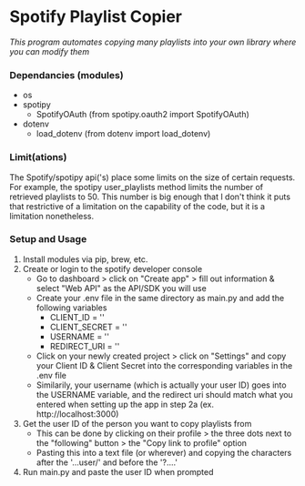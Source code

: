 # Spotify Playlist Copier
*This program automates copying many playlists into your own library where you can modify them*


### Dependancies (modules)
- os
- spotipy
    - SpotifyOAuth (from spotipy.oauth2 import SpotifyOAuth)
- dotenv
    - load_dotenv (from dotenv import load_dotenv)

### Limit(ations)
The Spotify/spotipy api('s) place some limits on the size of certain requests. For example, the spotipy user_playlists method limits the number of retrieved playlists to 50. This number is big enough that I don't think it puts that restrictive of a limitation on the capability of the code, but it is a limitation nonetheless.


### Setup and Usage
1. Install modules via pip, brew, etc. 
2. Create or login to the spotify developer console
    - Go to dashboard > click on "Create app" > fill out information & select "Web API" as the API/SDK you will use
    - Create your .env file in the same directory as main.py and add the following variables
        - CLIENT_ID = ''
        - CLIENT_SECRET = ''
        - USERNAME = ''
        - REDIRECT_URI = ''
    - Click on your newly created project > click on "Settings" and copy your Client ID & Client Secret into the corresponding variables in the .env file
    - Similarily, your username (which is actually your user ID) goes into the USERNAME variable, and the redirect uri should match what you entered when setting up the app in step 2a (ex. http://localhost:3000)
3. Get the user ID of the person you want to copy playlists from 
    - This can be done by clicking on their profile > the three dots next to the "following" button > the "Copy link to profile" option
    - Pasting this into a text file (or wherever) and copying the characters after the '...user/' and before the '?....'
4. Run main.py and paste the user ID when prompted